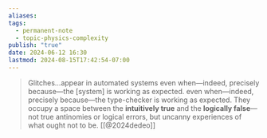 ```yaml
---
aliases: 
tags:
  - permanent-note
  - topic-physics-complexity
publish: "true"
date: 2024-06-12 16:30
lastmod: 2024-08-15T17:42:54-07:00
---
```


>Glitches…appear in automated systems even when—indeed, precisely because—the \[system] is working as expected. even when—indeed, precisely because—the type-checker is working as expected. They occupy a space between the **intuitively true** and the **logically false**—not true antinomies or logical errors, but uncanny experiences of what ought not to be. [[@2024dedeo]]